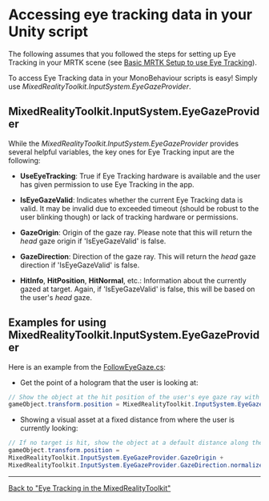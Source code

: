 # Accessing eye tracking data in your Unity script

The following assumes that you followed the steps for setting up Eye Tracking in your MRTK scene (see [Basic MRTK Setup to use Eye Tracking](EyeTracking_BasicSetup.md)).

To access Eye Tracking data in your MonoBehaviour scripts is easy! Simply use *MixedRealityToolkit.InputSystem.EyeGazeProvider*.

## MixedRealityToolkit.InputSystem.EyeGazeProvider
While the *MixedRealityToolkit.InputSystem.EyeGazeProvider* provides several helpful variables, the key ones for Eye Tracking input are the following:

- **UseEyeTracking**: 
True if Eye Tracking hardware is available and the user has given permission to use Eye Tracking in the app. 

- **IsEyeGazeValid**: 
Indicates whether the current Eye Tracking data is valid. 
It may be invalid due to exceeded timeout (should be robust to the user blinking though) or lack of tracking hardware or permissions.

- **GazeOrigin**: 
Origin of the gaze ray. 
Please note that this will return the *head* gaze origin if 'IsEyeGazeValid' is false.

- **GazeDirection**:
Direction of the gaze ray. 
This will return the *head* gaze direction if 'IsEyeGazeValid' is false.

- **HitInfo**, **HitPosition**, **HitNormal**, etc.:
Information about the currently gazed at target. 
Again, if 'IsEyeGazeValid' is false, this will be based on the user's *head* gaze.


## Examples for using MixedRealityToolkit.InputSystem.EyeGazeProvider
Here is an example from the 
[FollowEyeGaze.cs](xref:Microsoft.MixedReality.Toolkit.Examples.Demos.EyeTracking.FollowEyeGaze):

- Get the point of a hologram that the user is looking at:
```csharp
// Show the object at the hit position of the user's eye gaze ray with the target.
gameObject.transform.position = MixedRealityToolkit.InputSystem.EyeGazeProvider.HitPosition; 
```



- Showing a visual asset at a fixed distance from where the user is currently looking:
```csharp
// If no target is hit, show the object at a default distance along the gaze ray.
gameObject.transform.position = 
MixedRealityToolkit.InputSystem.EyeGazeProvider.GazeOrigin + 
MixedRealityToolkit.InputSystem.EyeGazeProvider.GazeDirection.normalized * defaultDistanceInMeters;
```



---
[Back to "Eye Tracking in the MixedRealityToolkit"](EyeTracking_Main.md)
